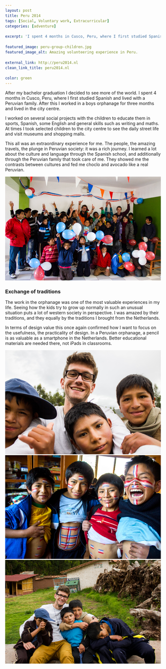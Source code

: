 ```yaml
---
layout: post
title: Peru 2014
tags: [Social, Voluntary work, Extracurricular]
categories: [adventure]

excerpt: 'I spent 4 months in Cusco, Peru, where I first studied Spanish and lived with a Peruvian family. After this I worked in a boys orphanage for three months.'

featured_image: peru-group-children.jpg
featured_image_alt: Amazing volunteering experience in Peru.

external_link: http://peru2014.nl
clean_link_title: peru2014.nl

color: green
---
```


After my bachelor graduation I decided to see more of the world. I spent 4 months in Cusco, Peru, where I first studied Spanish and lived with a Peruvian family. After this I worked in a boys orphanage for three months and lived in the city centre.

I worked on several social projects with the children to educate them in sports, Spanish, some English and general skills such as writing and maths. At times I took selected children to the city centre to see the daily street life and visit museums and shopping malls.

This all was an extraordinary experience for me. The people, the amazing travels, the plunge in Peruvian society: it was a rich journey. I learned a lot about the culture and language through the Spanish school, and additionally through the Peruvian family that took care of me. They showed me the contrasts between cultures and fed me choclo and avocado like a real Peruvian.

![Peru Dutch afternoon](/images/peru-party-group.jpg)

### Exchange of traditions
The work in the orphanage was one of the most valuable experiences in my life. Seeing how the kids try to grow up normally in such an unusual situation puts a lot of western society in perspective. I was amazed by their traditions, and they equally by the traditions I brought from the Netherlands.

In terms of design value this once again confirmed how I want to focus on the usefulness, the practicality of design. In a Peruvian orphanage, a pencil is as valuable as a smartphone in the Netherlands. Better educational materials are needed there, not iPads in classrooms.

![Peru boys close-up](/images/peru-gezellig.jpg)
![Peru Dutch colors](/images/peru-colors.jpg)
![Peru boys](/images/peru-group-children-large.jpg)
